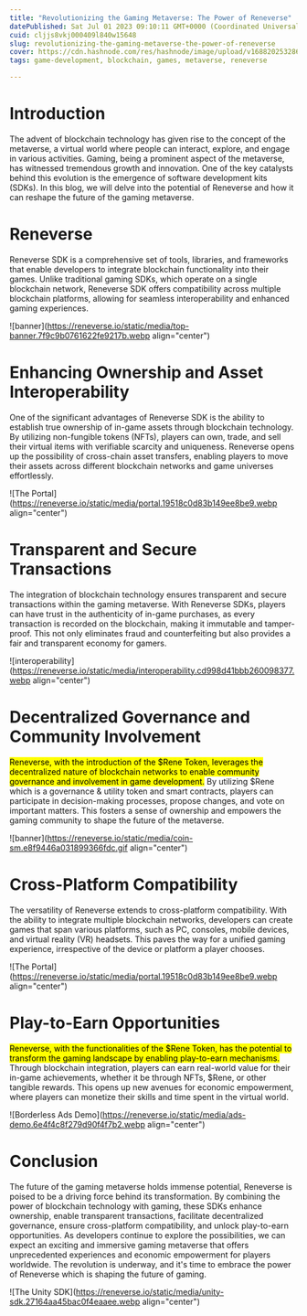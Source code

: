 ```yaml
---
title: "Revolutionizing the Gaming Metaverse: The Power of Reneverse"
datePublished: Sat Jul 01 2023 09:10:11 GMT+0000 (Coordinated Universal Time)
cuid: cljjs8vkj000409l840w15648
slug: revolutionizing-the-gaming-metaverse-the-power-of-reneverse
cover: https://cdn.hashnode.com/res/hashnode/image/upload/v1688202532863/70c5ea3b-a628-47b1-a241-879549cfc130.png
tags: game-development, blockchain, games, metaverse, reneverse

---
```


# Introduction

The advent of blockchain technology has given rise to the concept of the metaverse, a virtual world where people can interact, explore, and engage in various activities. Gaming, being a prominent aspect of the metaverse, has witnessed tremendous growth and innovation. One of the key catalysts behind this evolution is the emergence of software development kits (SDKs). In this blog, we will delve into the potential of Reneverse and how it can reshape the future of the gaming metaverse.

# Reneverse

Reneverse SDK is a comprehensive set of tools, libraries, and frameworks that enable developers to integrate blockchain functionality into their games. Unlike traditional gaming SDKs, which operate on a single blockchain network, Reneverse SDK offers compatibility across multiple blockchain platforms, allowing for seamless interoperability and enhanced gaming experiences.

![banner](https://reneverse.io/static/media/top-banner.7f9c9b0761622fe9217b.webp align="center")

# Enhancing Ownership and Asset Interoperability

One of the significant advantages of Reneverse SDK is the ability to establish true ownership of in-game assets through blockchain technology. By utilizing non-fungible tokens (NFTs), players can own, trade, and sell their virtual items with verifiable scarcity and uniqueness. Reneverse opens up the possibility of cross-chain asset transfers, enabling players to move their assets across different blockchain networks and game universes effortlessly.

![The Portal](https://reneverse.io/static/media/portal.19518c0d83b149ee8be9.webp align="center")

# Transparent and Secure Transactions

The integration of blockchain technology ensures transparent and secure transactions within the gaming metaverse. With Reneverse SDKs, players can have trust in the authenticity of in-game purchases, as every transaction is recorded on the blockchain, making it immutable and tamper-proof. This not only eliminates fraud and counterfeiting but also provides a fair and transparent economy for gamers.

![interoperability](https://reneverse.io/static/media/interoperability.cd998d41bbb260098377.webp align="center")

# Decentralized Governance and Community Involvement

<mark>Reneverse, with the introduction of the $Rene Token, leverages the decentralized nature of blockchain networks to enable community governance and involvement in game development.</mark> By utilizing $Rene which is a governance & utility token and smart contracts, players can participate in decision-making processes, propose changes, and vote on important matters. This fosters a sense of ownership and empowers the gaming community to shape the future of the metaverse.

![banner](https://reneverse.io/static/media/coin-sm.e8f9446a031899366fdc.gif align="center")

# Cross-Platform Compatibility

The versatility of Reneverse extends to cross-platform compatibility. With the ability to integrate multiple blockchain networks, developers can create games that span various platforms, such as PC, consoles, mobile devices, and virtual reality (VR) headsets. This paves the way for a unified gaming experience, irrespective of the device or platform a player chooses.

![The Portal](https://reneverse.io/static/media/portal.19518c0d83b149ee8be9.webp align="center")

# Play-to-Earn Opportunities

<mark>Reneverse, with the functionalities of the $Rene Token, has the potential to transform the gaming landscape by enabling play-to-earn mechanisms.</mark> Through blockchain integration, players can earn real-world value for their in-game achievements, whether it be through NFTs, $Rene, or other tangible rewards. This opens up new avenues for economic empowerment, where players can monetize their skills and time spent in the virtual world.

![Borderless <span>Ads Demo</span>](https://reneverse.io/static/media/ads-demo.6e4f4c8f279d90f4f7b2.webp align="center")

# Conclusion

The future of the gaming metaverse holds immense potential, Reneverse is poised to be a driving force behind its transformation. By combining the power of blockchain technology with gaming, these SDKs enhance ownership, enable transparent transactions, facilitate decentralized governance, ensure cross-platform compatibility, and unlock play-to-earn opportunities. As developers continue to explore the possibilities, we can expect an exciting and immersive gaming metaverse that offers unprecedented experiences and economic empowerment for players worldwide. The revolution is underway, and it's time to embrace the power of Reneverse which is shaping the future of gaming.

![The Unity SDK](https://reneverse.io/static/media/unity-sdk.27164aa45bac0f4eaaee.webp align="center")